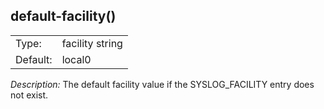 ---
---
<!-- DISCLAIMER: This file is based on the syslog-ng Open Source Edition documentation https://github.com/balabit/syslog-ng-ose-guides/commit/2f4a52ee61d1ea9ad27cb4f3168b95408fddfdf2 and is used under the terms of The syslog-ng Open Source Edition Documentation License. The file has been modified by Axoflow. -->

## default-facility()

|          |                 |
| -------- | --------------- |
| Type:    | facility string |
| Default: | local0          |

*Description:* The default facility value if the SYSLOG_FACILITY entry does not exist.

